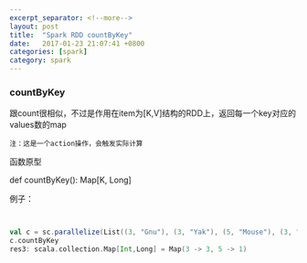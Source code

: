 ```yaml
---
excerpt_separator: <!--more-->
layout: post
title:  "Spark RDD countByKey"
date:   2017-01-23 21:07:41 +0800
categories: [spark]
category: spark
---
```


### countByKey

跟count很相似，不过是作用在item为[K,V]结构的RDD上，返回每一个key对应的values数的map

`注：这是一个action操作，会触发实际计算`

函数原型

  def countByKey(): Map[K, Long]
  
例子：

```scala


val c = sc.parallelize(List((3, "Gnu"), (3, "Yak"), (5, "Mouse"), (3, "Dog")), 2)
c.countByKey
res3: scala.collection.Map[Int,Long] = Map(3 -> 3, 5 -> 1)
```

